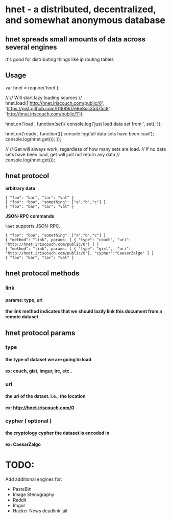 # hnet - a distributed, decentralized, and somewhat anonymous database

## hnet spreads small amounts of data across several engines

It's good for distributing things like ip routing tables

## Usage

var hnet = require('hnet');

//
// Will start lazy loading sources
//
hnet.load(['http://hnet.iriscouch.com/public/0', 'https://gist.github.com/01889d7e9e8cc35375c8', 'http://hnet.iriscouch.com/public/1']);

hnet.on('load', function(set){
  console.log('just load data set from ', set);
});

hnet.on('ready', function(){
  console.log('all data sets have been load');
  console.log(hnet.get());
});

//
// Get will always work, regardless of how many sets are load.
// If no data sets have been load, get will just not return any data
//
console.log(hnet.get());


## hnet protocol

**arbitrary data**

```
{ "foo": "bar", "tar": "val" }
{ "foo": "boo", "something": ["a","b","c"] }
{ "foo": "bar", "tar": "val" }
```

**JSON-RPC commands**

`hnet` supports JSON-RPC. 

```
{ "foo": "boo", "something": ["a","b","c"] }
{ "method": "link", params: [ { "type": "couch", "uri": "http://hnet.iriscouch.com/public/0"} ] }
{ "method": "link", params: [ { "type": "gist",  "uri": "http://hnet.iriscouch.com/public/0"}, "cypher":"CaesarZalgo" ] }
{ "foo": "bar", "tar": "val" }
```

## hnet protocol methods

### link
#### params: type, uri

**the link method indicates that we should lazily link this document from a remote dataset**

## hnet protocol params

### type
#### the type of dataset we are going to load

**ex: couch, gist, imgur, irc, etc..**

### uri
#### the uri of the dataet. i.e., the location

**ex: http://hnet.iriscouch.com/0**

### cypher ( optional )
#### the cryptology cypher the dataset is encoded in

**ex: CaesarZalgo**


# TODO:

Add additional engines for:

 - PasteBin
 - Image Stenography
 - Reddit
 - Imgur
 - Hacker News deadlink jail

